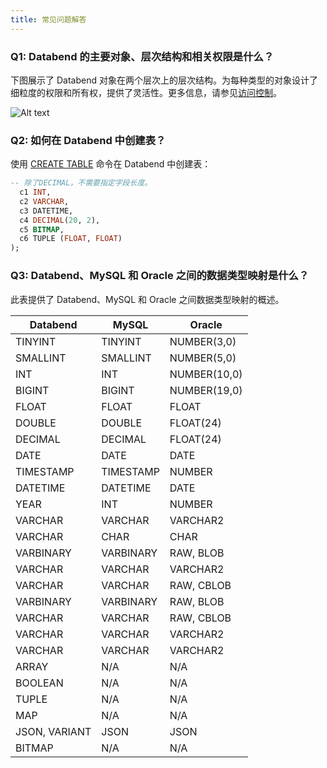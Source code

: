 ```yaml
---
title: 常见问题解答
---
```


### Q1: Databend 的主要对象、层次结构和相关权限是什么？

下图展示了 Databend 对象在两个层次上的层次结构。为每种类型的对象设计了细粒度的权限和所有权，提供了灵活性。更多信息，请参见[访问控制](../56-security/access-control.md)。

![Alt text](/img/guides/faq1.png)

### Q2: 如何在 Databend 中创建表？

使用 [CREATE TABLE](/sql/sql-commands/ddl/table/ddl-create-table) 命令在 Databend 中创建表：

```sql title='示例:'
-- 除了DECIMAL，不需要指定字段长度。
  c1 INT,
  c2 VARCHAR,
  c3 DATETIME,
  c4 DECIMAL(20, 2),
  c5 BITMAP,
  c6 TUPLE (FLOAT, FLOAT)
);
```

### Q3: Databend、MySQL 和 Oracle 之间的数据类型映射是什么？

此表提供了 Databend、MySQL 和 Oracle 之间数据类型映射的概述。

| Databend      | MySQL     | Oracle       |
| ------------- | --------- | ------------ |
| TINYINT       | TINYINT   | NUMBER(3,0)  |
| SMALLINT      | SMALLINT  | NUMBER(5,0)  |
| INT           | INT       | NUMBER(10,0) |
| BIGINT        | BIGINT    | NUMBER(19,0) |
| FLOAT         | FLOAT     | FLOAT        |
| DOUBLE        | DOUBLE    | FLOAT(24)    |
| DECIMAL       | DECIMAL   | FLOAT(24)    |
| DATE          | DATE      | DATE         |
| TIMESTAMP     | TIMESTAMP | NUMBER       |
| DATETIME      | DATETIME  | DATE         |
| YEAR          | INT       | NUMBER       |
| VARCHAR       | VARCHAR   | VARCHAR2     |
| VARCHAR       | CHAR      | CHAR         |
| VARBINARY     | VARBINARY | RAW, BLOB    |
| VARCHAR       | VARCHAR   | VARCHAR2     |
| VARCHAR       | VARCHAR   | RAW, CBLOB   |
| VARBINARY     | VARBINARY | RAW, BLOB    |
| VARCHAR       | VARCHAR   | RAW, CBLOB   |
| VARCHAR       | VARCHAR   | VARCHAR2     |
| VARCHAR       | VARCHAR   | VARCHAR2     |
| ARRAY         | N/A       | N/A          |
| BOOLEAN       | N/A       | N/A          |
| TUPLE         | N/A       | N/A          |
| MAP           | N/A       | N/A          |
| JSON, VARIANT | JSON      | JSON         |
| BITMAP        | N/A       | N/A          |
